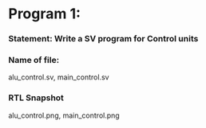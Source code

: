 # Program 1: 
### Statement: Write a SV program for Control units

### Name of file:
alu_control.sv, main_control.sv

### RTL Snapshot
alu_control.png, main_control.png

